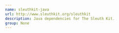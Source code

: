 ```yaml
---
name: sleuthkit-java
url: http://www.sleuthkit.org/sleuthkit
description: Java dependencies for The Sleuth Kit.
group: None
---
```

